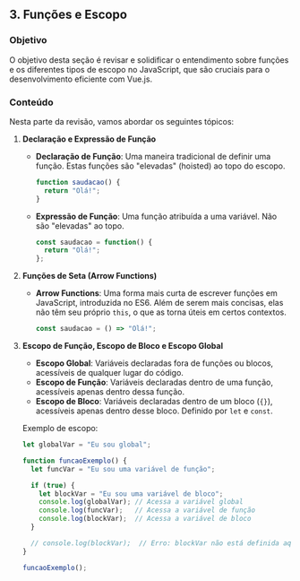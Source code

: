 ## 3. Funções e Escopo

### Objetivo
O objetivo desta seção é revisar e solidificar o entendimento sobre funções e os diferentes tipos de escopo no JavaScript, que são cruciais para o desenvolvimento eficiente com Vue.js.

### Conteúdo
Nesta parte da revisão, vamos abordar os seguintes tópicos:

1. **Declaração e Expressão de Função**
   - **Declaração de Função**: Uma maneira tradicional de definir uma função. Estas funções são "elevadas" (hoisted) ao topo do escopo.
     ```javascript
     function saudacao() {
       return "Olá!";
     }
     ```
   - **Expressão de Função**: Uma função atribuída a uma variável. Não são "elevadas" ao topo.
     ```javascript
     const saudacao = function() {
       return "Olá!";
     };
     ```

2. **Funções de Seta (Arrow Functions)**
   - **Arrow Functions**: Uma forma mais curta de escrever funções em JavaScript, introduzida no ES6. Além de serem mais concisas, elas não têm seu próprio `this`, o que as torna úteis em certos contextos.
     ```javascript
     const saudacao = () => "Olá!";
     ```

3. **Escopo de Função, Escopo de Bloco e Escopo Global**
   - **Escopo Global**: Variáveis declaradas fora de funções ou blocos, acessíveis de qualquer lugar do código.
   - **Escopo de Função**: Variáveis declaradas dentro de uma função, acessíveis apenas dentro dessa função.
   - **Escopo de Bloco**: Variáveis declaradas dentro de um bloco (`{}`), acessíveis apenas dentro desse bloco. Definido por `let` e `const`.

   Exemplo de escopo:
   ```javascript
   let globalVar = "Eu sou global";

   function funcaoExemplo() {
     let funcVar = "Eu sou uma variável de função";

     if (true) {
       let blockVar = "Eu sou uma variável de bloco";
       console.log(globalVar); // Acessa a variável global
       console.log(funcVar);   // Acessa a variável de função
       console.log(blockVar);  // Acessa a variável de bloco
     }

     // console.log(blockVar);  // Erro: blockVar não está definida aqui
   }

   funcaoExemplo();
